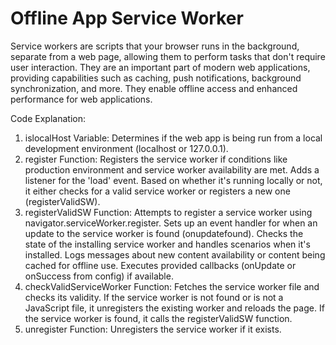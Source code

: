 # Offline App Service Worker
 
Service workers are scripts that your browser runs in the background, separate from a web page, allowing them to perform tasks that don't require user interaction. They are an important part of modern web applications, providing capabilities such as caching, push notifications, background synchronization, and more. They enable offline access and enhanced performance for web applications.


Code Explanation:

1. islocalHost Variable:
Determines if the web app is being run from a local development environment (localhost or 127.0.0.1).
2. register Function:
Registers the service worker if conditions like production environment and service worker availability are met.
Adds a listener for the 'load' event.
Based on whether it's running locally or not, it either checks for a valid service worker or registers a new one (registerValidSW).
3. registerValidSW Function:
Attempts to register a service worker using navigator.serviceWorker.register.
Sets up an event handler for when an update to the service worker is found (onupdatefound).
Checks the state of the installing service worker and handles scenarios when it's installed.
Logs messages about new content availability or content being cached for offline use.
Executes provided callbacks (onUpdate or onSuccess from config) if available.
4. checkValidServiceWorker Function:
Fetches the service worker file and checks its validity.
If the service worker is not found or is not a JavaScript file, it unregisters the existing worker and reloads the page.
If the service worker is found, it calls the registerValidSW function.
5. unregister Function:
Unregisters the service worker if it exists.
